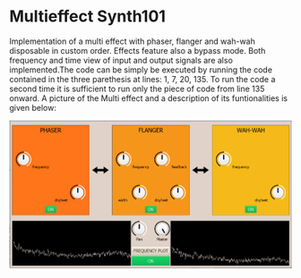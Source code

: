 <h1>Multieffect Synth101</h1>
 <p>Implementation of a multi effect with phaser, flanger and wah-wah disposable in custom order. Effects feature also a bypass mode. Both frequency and time view of input and output signals are also implemented.The code can be simply be executed by running the code contained in the three parethesis at lines: 1, 7, 20, 135. To run the code a second time it is sufficient to run only the piece of code from line 135 onward. A picture of the Multi effect and a description of its funtionalities is given below:</p>
 
 
 ![Frequency visualization](https://github.com/MarcoPelazza/Synth101/blob/main/multieffect_frequency.png)

 
